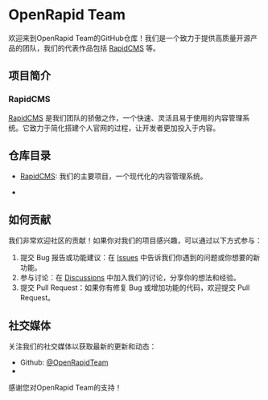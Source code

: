 # OpenRapid Team

欢迎来到OpenRapid Team的GitHub仓库！我们是一个致力于提供高质量开源产品的团队，我们的代表作品包括 [RapidCMS](https://github.com/OpenRapidTeam/RapidCMS) 等。

## 项目简介

### RapidCMS

[RapidCMS](https://github.com/OpenRapid/RapidCMS) 是我们团队的骄傲之作，一个快速、灵活且易于使用的内容管理系统。它致力于简化搭建个人官网的过程，让开发者更加投入于内容。


## 仓库目录

- [RapidCMS](https://github.com/OpenRapid/RapidCMS): 我们的主要项目，一个现代化的内容管理系统。

- [其他项目]: 其他一些由我们团队维护的开源项目。

## 如何贡献


我们非常欢迎社区的贡献！如果你对我们的项目感兴趣，可以通过以下方式参与：

1. 提交 Bug 报告或功能建议：在 [Issues](https://github.com/OpenRapid/RapidCMS/issues) 中告诉我们你遇到的问题或你想要的新功能。
2. 参与讨论：在 [Discussions](https://github.com/OpenRapid/RapidCMS/discussions) 中加入我们的讨论，分享你的想法和经验。
3. 提交 Pull Request：如果你有修复 Bug 或增加功能的代码，欢迎提交 Pull Request。

## 社交媒体

关注我们的社交媒体以获取最新的更新和动态：

- Github: [@OpenRapidTeam](https://github.com/OpenRapid)
- [其他社交媒体]: 其他社交媒体账号

感谢您对OpenRapid Team的支持！
